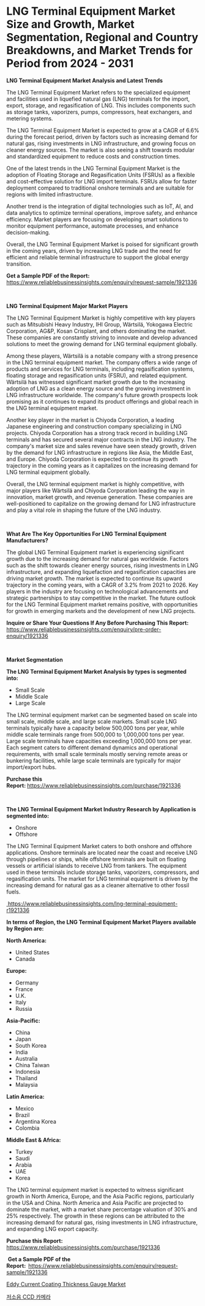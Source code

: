 <p><h1>LNG Terminal Equipment Market Size and Growth, Market Segmentation, Regional and Country Breakdowns, and Market Trends for Period from 2024 -  2031</h1></p><p><strong>LNG Terminal Equipment Market Analysis and Latest Trends</strong></p>
<p><p>The LNG Terminal Equipment Market refers to the specialized equipment and facilities used in liquefied natural gas (LNG) terminals for the import, export, storage, and regasification of LNG. This includes components such as storage tanks, vaporizers, pumps, compressors, heat exchangers, and metering systems.</p><p>The LNG Terminal Equipment Market is expected to grow at a CAGR of 6.6% during the forecast period, driven by factors such as increasing demand for natural gas, rising investments in LNG infrastructure, and growing focus on cleaner energy sources. The market is also seeing a shift towards modular and standardized equipment to reduce costs and construction times.</p><p>One of the latest trends in the LNG Terminal Equipment Market is the adoption of Floating Storage and Regasification Units (FSRUs) as a flexible and cost-effective solution for LNG import terminals. FSRUs allow for faster deployment compared to traditional onshore terminals and are suitable for regions with limited infrastructure.</p><p>Another trend is the integration of digital technologies such as IoT, AI, and data analytics to optimize terminal operations, improve safety, and enhance efficiency. Market players are focusing on developing smart solutions to monitor equipment performance, automate processes, and enhance decision-making.</p><p>Overall, the LNG Terminal Equipment Market is poised for significant growth in the coming years, driven by increasing LNG trade and the need for efficient and reliable terminal infrastructure to support the global energy transition.</p></p>
<p><strong>Get a Sample PDF of the Report:&nbsp;</strong> <a href="https://www.reliablebusinessinsights.com/enquiry/request-sample/1921336">https://www.reliablebusinessinsights.com/enquiry/request-sample/1921336</a></p>
<p>&nbsp;</p>
<p><strong>LNG Terminal Equipment Major Market Players</strong></p>
<p><p>The LNG Terminal Equipment Market is highly competitive with key players such as Mitsubishi Heavy Industry, IHI Group, Wärtsilä, Yokogawa Electric Corporation, AG&P, Kosan Crisplant, and others dominating the market. These companies are constantly striving to innovate and develop advanced solutions to meet the growing demand for LNG terminal equipment globally.</p><p>Among these players, Wärtsilä is a notable company with a strong presence in the LNG terminal equipment market. The company offers a wide range of products and services for LNG terminals, including regasification systems, floating storage and regasification units (FSRU), and related equipment. Wärtsilä has witnessed significant market growth due to the increasing adoption of LNG as a clean energy source and the growing investment in LNG infrastructure worldwide. The company's future growth prospects look promising as it continues to expand its product offerings and global reach in the LNG terminal equipment market.</p><p>Another key player in the market is Chiyoda Corporation, a leading Japanese engineering and construction company specializing in LNG projects. Chiyoda Corporation has a strong track record in building LNG terminals and has secured several major contracts in the LNG industry. The company's market size and sales revenue have seen steady growth, driven by the demand for LNG infrastructure in regions like Asia, the Middle East, and Europe. Chiyoda Corporation is expected to continue its growth trajectory in the coming years as it capitalizes on the increasing demand for LNG terminal equipment globally.</p><p>Overall, the LNG terminal equipment market is highly competitive, with major players like Wärtsilä and Chiyoda Corporation leading the way in innovation, market growth, and revenue generation. These companies are well-positioned to capitalize on the growing demand for LNG infrastructure and play a vital role in shaping the future of the LNG industry.</p></p>
<p>&nbsp;</p>
<p><strong>What Are The Key Opportunities For LNG Terminal Equipment Manufacturers?</strong></p>
<p><p>The global LNG Terminal Equipment market is experiencing significant growth due to the increasing demand for natural gas worldwide. Factors such as the shift towards cleaner energy sources, rising investments in LNG infrastructure, and expanding liquefaction and regasification capacities are driving market growth. The market is expected to continue its upward trajectory in the coming years, with a CAGR of 3.2% from 2021 to 2026. Key players in the industry are focusing on technological advancements and strategic partnerships to stay competitive in the market. The future outlook for the LNG Terminal Equipment market remains positive, with opportunities for growth in emerging markets and the development of new LNG projects.</p></p>
<p><strong>Inquire or Share Your Questions If Any Before Purchasing This Report:</strong> <a href="https://www.reliablebusinessinsights.com/enquiry/pre-order-enquiry/1921336">https://www.reliablebusinessinsights.com/enquiry/pre-order-enquiry/1921336</a></p>
<p>&nbsp;</p>
<p><strong>Market Segmentation</strong></p>
<p><strong>The LNG Terminal Equipment Market Analysis by types is segmented into:</strong></p>
<p><ul><li>Small Scale</li><li>Middle Scale</li><li>Large Scale</li></ul></p>
<p><p>The LNG terminal equipment market can be segmented based on scale into small scale, middle scale, and large scale markets. Small scale LNG terminals typically have a capacity below 500,000 tons per year, while middle scale terminals range from 500,000 to 1,000,000 tons per year. Large scale terminals have capacities exceeding 1,000,000 tons per year. Each segment caters to different demand dynamics and operational requirements, with small scale terminals mostly serving remote areas or bunkering facilities, while large scale terminals are typically for major import/export hubs.</p></p>
<p><strong>Purchase this Report:&nbsp;</strong><a href="https://www.reliablebusinessinsights.com/purchase/1921336">https://www.reliablebusinessinsights.com/purchase/1921336</a></p>
<p>&nbsp;</p>
<p><strong>The LNG Terminal Equipment Market Industry Research by Application is segmented into:</strong></p>
<p><ul><li>Onshore</li><li>Offshore</li></ul></p>
<p><p>The LNG Terminal Equipment Market caters to both onshore and offshore applications. Onshore terminals are located near the coast and receive LNG through pipelines or ships, while offshore terminals are built on floating vessels or artificial islands to receive LNG from tankers. The equipment used in these terminals include storage tanks, vaporizers, compressors, and regasification units. The market for LNG terminal equipment is driven by the increasing demand for natural gas as a cleaner alternative to other fossil fuels.</p></p>
<p><a href="https://www.reliablebusinessinsights.com/lng-terminal-equipment-r1921336">&nbsp;https://www.reliablebusinessinsights.com/lng-terminal-equipment-r1921336</a></p>
<p><strong>In terms of Region, the LNG Terminal Equipment Market Players available by Region are:</strong></p>
<p>
    <p> <strong> North America: </strong>
        <ul>
            <li>United States</li>
            <li>Canada</li>
        </ul>
        </p> 
    <p> <strong> Europe: </strong>
        <ul>
            <li>Germany</li>
            <li>France</li>
            <li>U.K.</li>
            <li>Italy</li>
            <li>Russia</li>
        </ul>
        </p> 
    <p> <strong> Asia-Pacific: </strong>
        <ul>
            <li>China</li>
            <li>Japan</li>
            <li>South Korea</li>
            <li>India</li>
            <li>Australia</li>
            <li>China Taiwan</li>
            <li>Indonesia</li>
            <li>Thailand</li>
            <li>Malaysia</li>
        </ul>
        </p> 
    <p> <strong> Latin America: </strong>
        <ul>
            <li>Mexico</li>
            <li>Brazil</li>
            <li>Argentina Korea</li>
            <li>Colombia</li>
        </ul>
        </p> 
    <p> <strong> Middle East & Africa: </strong>
        <ul>
            <li>Turkey</li>
            <li>Saudi</li>
            <li>Arabia</li>
            <li>UAE</li>
            <li>Korea</li>
        </ul>
    </p>
    </p>
<p><p>The LNG terminal equipment market is expected to witness significant growth in North America, Europe, and the Asia Pacific regions, particularly in the USA and China. North America and Asia Pacific are projected to dominate the market, with a market share percentage valuation of 30% and 25% respectively. The growth in these regions can be attributed to the increasing demand for natural gas, rising investments in LNG infrastructure, and expanding LNG export capacity.</p></p>
<p><strong>Purchase this Report: </strong><a href="https://www.reliablebusinessinsights.com/purchase/1921336">https://www.reliablebusinessinsights.com/purchase/1921336</a></p>
<p>&nbsp;<strong>Get a Sample PDF of the Report:&nbsp;&nbsp;</strong><a href="https://www.reliablebusinessinsights.com/enquiry/request-sample/1921336">https://www.reliablebusinessinsights.com/enquiry/request-sample/1921336</a></p>
<p><strong></strong></p>
<p><p><a href="https://github.com/sarohimweaach77/Market-Research-Report-List-1/blob/main/eddy-current-coating-thickness-gauge-market.md">Eddy Current Coating Thickness Gauge Market</a></p><p><a href="https://github.com/romeshmittrochakma11/Market-Research-Report-List-1/blob/main/5315569177937.md">저소음 CCD 카메라</a></p></p>